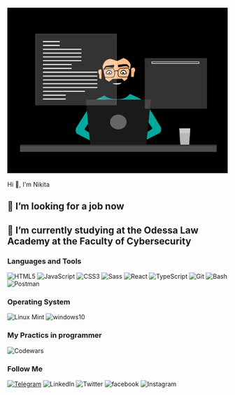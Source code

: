 ![Header](https://github.com/Overlord228-png/Overlord228-png/blob/main/assets/81178b47a8598f0c81c4799f2cdd4057.gif)

Hi 👋, I'm Nikita

## 🔭 I’m looking for a job now
## 🌱 I’m currently studying at the Odessa Law Academy at the Faculty of Cybersecurity

### Languages and Tools
![HTML5](https://img.shields.io/badge/-HTML5-090909?style=for-the-badge&logo=HTML5&logoColor=C05820)
![JavaScript](https://img.shields.io/badge/-JavaScript-090909?style=for-the-badge&logo=JavaScript&logoColor=E9D54D)
![CSS3](https://img.shields.io/badge/-CSS3-090909?style=for-the-badge&logo=CSS3&logoColor=254BDD)
![Sass](https://img.shields.io/badge/-Sass-090909?style=for-the-badge&logo=Sass&logoColor=C76494)
![React](https://img.shields.io/badge/-React-090909?style=for-the-badge&logo=React&logoColor=087A9F)
![TypeScript](https://img.shields.io/badge/-TypeScript-090909?style=for-the-badge&logo=TypeScript&logoColor=2F74C0)
![Git](https://img.shields.io/badge/-Git-090909?style=for-the-badge&logo=Git&logoColor=E84E31)
![Bash](https://img.shields.io/badge/-Bash-090909?style=for-the-badge&logo=Bash&logoColor=C7C7C7)
![Postman](https://img.shields.io/badge/-Postman-090909?style=for-the-badge&logo=Postman&logoColor=FF6C37)

### Operating System
![Linux Mint](https://img.shields.io/badge/-LinuxMint-090909?style=for-the-badge&logo=LinuxMint&logoColor=66AF3D)
![windows10](https://img.shields.io/badge/-windows10-090909?style=for-the-badge&logo=windows10&logoColor=0074CF)

### My Practics in programmer
![Codewars](https://img.shields.io/badge/-Codewars-090909?style=for-the-badge&logo=Codewars&logoColor=EF6464)

### Follow Me
[![Telegram](https://img.shields.io/badge/-Telegram-090909?style=for-the-badge&logo=Telegram&logoColor=28A8E9)](https://t.me/NikitaVav)
![LinkedIn](https://img.shields.io/badge/-LinkedIn-090909?style=for-the-badge&logo=LinkedIn&logoColor=007AB9)
![Twitter](https://img.shields.io/badge/-Twitter-090909?style=for-the-badge&logo=Twitter&logoColor=1DA1F2)
![facebook](https://img.shields.io/badge/-facebook-090909?style=for-the-badge&logo=facebook&logoColor=4867AA)
![Instagram](https://img.shields.io/badge/-Instagram-090909?style=for-the-badge&logo=Instagram&logoColor=C405E1)
